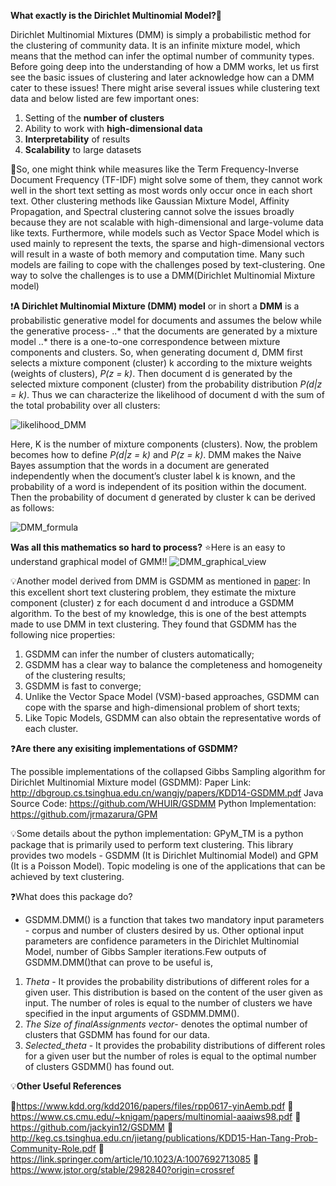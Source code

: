 __What exactly is the Dirichlet Multinomial Model?__🤔

Dirichlet Multinomial Mixtures (DMM) is simply a probabilistic method for the clustering of community data. It is an infinite mixture model, which means that the method can infer the optimal number of community types. Before going deep into the understanding of how a DMM works, let us first see the basic issues of clustering and later acknowledge how can a DMM cater to these issues! There might arise several issues while clustering text data and below listed are few important ones:
1. Setting of the **number of clusters**
2. Ability to work with **high-dimensional data**
3. **Interpretability** of results
4. **Scalability** to large datasets
 
🤔So, one might think while measures like the Term Frequency-Inverse Document Frequency (TF-IDF) might solve some of them, they cannot work well in the short text setting as most words only occur once in each short text. Other clustering methods like Gaussian Mixture Model, Affinity Propagation, and Spectral clustering cannot solve the issues broadly because they are not scalable with high-dimensional and large-volume data like texts. Furthermore, while models such as Vector Space Model which is used mainly to represent the texts, the sparse and high-dimensional vectors will result in a waste of both memory and computation time. Many such models are failing to cope with the challenges posed by text-clustering. One way to solve the challenges is to use a DMM(Dirichlet Multinomial Mixture model)

❗**A Dirichlet Multinomial Mixture (DMM) model** or in short a **DMM** is a probabilistic generative model for documents and assumes the below while the generative process-
..* that the documents are generated by a mixture model 
..* there is a one-to-one correspondence between mixture components and clusters. 
So, when generating document d, DMM first selects a mixture component (cluster) k according to the mixture weights (weights of clusters), _P(z = k)_. Then document d is generated by the selected mixture component (cluster) from the probability distribution _P(d|z = k)_.  Thus we can characterize the likelihood of document d with the sum of the total probability over all clusters:

![likelihood_DMM](https://github.com/UmaGunturi/awesome-ai-ml-dl/blob/master/formulae/likehood_DMM.png)

Here, K is the number of mixture components (clusters). Now, the problem becomes how to define _P(d|z = k)_ and _P(z = k)_. DMM makes the Naive Bayes assumption that the words in a document are generated independently when the document’s cluster label k is known, and the probability of a word is independent of its position within the document. Then the probability of document d generated by cluster k can be derived as follows:

![DMM_formula](https://github.com/UmaGunturi/awesome-ai-ml-dl/blob/master/formulae/DMM_formula.png)

**Was all this mathematics so hard to process?**
⭐Here is an easy to understand graphical model of GMM!!
![DMM_graphical_view](https://github.com/UmaGunturi/awesome-ai-ml-dl/blob/master/formulae/dmm_graphical_view.png)

💡Another model derived from DMM is GSDMM as mentioned in [paper](http://dbgroup.cs.tsinghua.edu.cn/wangjy/papers/KDD14-GSDMM.pdf):
      In this excellent short text clustering problem, they estimate the mixture component (cluster) z for each document d and introduce a GSDMM algorithm. To the best of my knowledge, this is one of the best attempts made to use DMM in text clustering. They found that GSDMM has the following nice properties: 
1) GSDMM can infer the number of clusters automatically; 
2) GSDMM has a clear way to balance the completeness and homogeneity of the clustering results;
3) GSDMM is fast to converge;
4) Unlike the Vector Space Model (VSM)-based approaches, GSDMM can cope with the sparse and high-dimensional problem of short texts; 
5) Like Topic Models, GSDMM can also obtain the representative words of each cluster.

❓**Are there any exisiting implementations of GSDMM?**

The possible implementations of the collapsed Gibbs Sampling algorithm for Dirichlet Multinomial Mixture model (GSDMM):
Paper Link: http://dbgroup.cs.tsinghua.edu.cn/wangjy/papers/KDD14-GSDMM.pdf
Java Source Code: https://github.com/WHUIR/GSDMM 
Python Implementation: https://github.com/jrmazarura/GPM

💡Some details about the python implementation:
GPyM_TM is a python package that is primarily used to perform text clustering. This library provides two models - GSDMM (It is Dirichlet Multinomial Model) and GPM (It is a Poisson Model). Topic modeling is one of the applications that can be achieved by text clustering.

❓What does this package do?

- GSDMM.DMM() is a function that takes two mandatory input parameters - corpus and number of clusters desired by us. Other optional input parameters are confidence parameters in the Dirichlet Multinomial Model, number of Gibbs Sampler iterations.Few outputs of GSDMM.DMM()that can prove to be useful is,
1. *Theta* - It provides the probability distributions of different roles for a given user. This distribution is based on the content of the user given as input. The number of roles is equal to the number of clusters we have specified in the input arguments of GSDMM.DMM().
2. *The Size of finalAssignments vector*- denotes the optimal number of clusters that GSDMM has found for our data.
3. *Selected_theta* - It provides the probability distributions of different roles for a given user but the number of roles is equal to the optimal number of clusters GSDMM() has found out.


💡**Other Useful References**

📌https://www.kdd.org/kdd2016/papers/files/rpp0617-yinAemb.pdf
📌https://www.cs.cmu.edu/~knigam/papers/multinomial-aaaiws98.pdf
📌https://github.com/jackyin12/GSDMM
📌http://keg.cs.tsinghua.edu.cn/jietang/publications/KDD15-Han-Tang-Prob-Community-Role.pdf
📌https://link.springer.com/article/10.1023/A:1007692713085
📌https://www.jstor.org/stable/2982840?origin=crossref








